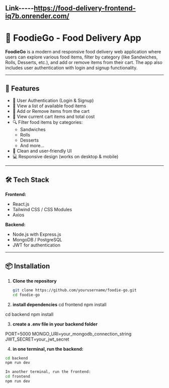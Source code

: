 
## Link-----https://food-delivery-frontend-iq7b.onrender.com/

# 🍔 FoodieGo - Food Delivery App

**FoodieGo** is a modern and responsive food delivery web application where users can explore various food items, filter by category (like Sandwiches, Rolls, Desserts, etc.), and add or remove items from their cart. The app also includes user authentication with login and signup functionality.

---

## 🚀 Features

- 🔐 User Authentication (Login & Signup)
- 🍕 View a list of available food items
- 🛒 Add or Remove items from the cart
- 🧾 View current cart items and total cost
- 🔍 Filter food items by categories:
  - Sandwiches
  - Rolls
  - Desserts
  - And more...
- 🎨 Clean and user-friendly UI
- 💻 Responsive design (works on desktop & mobile)

---

## 🛠️ Tech Stack

**Frontend:**
- React.js
- Tailwind CSS / CSS Modules
- Axios

**Backend:**
- Node.js with Express.js
- MongoDB / PostgreSQL
- JWT for authentication

---

## 📦 Installation

1. **Clone the repository**
   ```bash
   git clone https://github.com/yourusername/foodie-go.git
   cd foodie-go

2. **install dependencies**
 cd frontend
 npm install

cd backend
npm install

3. **create a .env file in your backend folder**

PORT=5000
MONGO_URI=your_mongodb_connection_string
JWT_SECRET=your_jwt_secret


4. **in one terminal, run the backend:**
 ```bash
cd backend
npm run dev

In another terminal, run the frontend:
cd frontend
npm run dev





